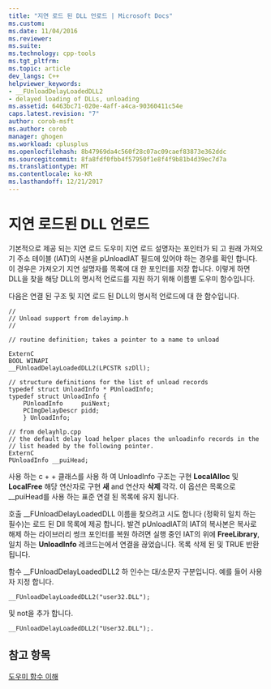 ```yaml
---
title: "지연 로드 된 DLL 언로드 | Microsoft Docs"
ms.custom: 
ms.date: 11/04/2016
ms.reviewer: 
ms.suite: 
ms.technology: cpp-tools
ms.tgt_pltfrm: 
ms.topic: article
dev_langs: C++
helpviewer_keywords:
- __FUnloadDelayLoadedDLL2
- delayed loading of DLLs, unloading
ms.assetid: 6463bc71-020e-4aff-a4ca-90360411c54e
caps.latest.revision: "7"
author: corob-msft
ms.author: corob
manager: ghogen
ms.workload: cplusplus
ms.openlocfilehash: 8b47969da4c560f28c07ac09caef83873e362ddc
ms.sourcegitcommit: 8fa8fdf0fbb4f57950f1e8f4f9b81b4d39ec7d7a
ms.translationtype: MT
ms.contentlocale: ko-KR
ms.lasthandoff: 12/21/2017
---
```

# <a name="unloading-a-delay-loaded-dll"></a>지연 로드된 DLL 언로드
기본적으로 제공 되는 지연 로드 도우미 지연 로드 설명자는 포인터가 되 고 원래 가져오기 주소 테이블 (IAT)의 사본을 pUnloadIAT 필드에 있어야 하는 경우를 확인 합니다. 이 경우은 가져오기 지연 설명자를 목록에 대 한 포인터를 저장 합니다. 이렇게 하면 DLL을 찾을 해당 DLL의 명시적 언로드를 지원 하기 위해 이름별 도우미 함수입니다.  
  
 다음은 연결 된 구조 및 지연 로드 된 DLL의 명시적 언로드에 대 한 함수입니다.  
  
```  
//  
// Unload support from delayimp.h  
//  
  
// routine definition; takes a pointer to a name to unload  
  
ExternC  
BOOL WINAPI  
__FUnloadDelayLoadedDLL2(LPCSTR szDll);  
  
// structure definitions for the list of unload records  
typedef struct UnloadInfo * PUnloadInfo;  
typedef struct UnloadInfo {  
    PUnloadInfo     puiNext;  
    PCImgDelayDescr pidd;  
    } UnloadInfo;  
  
// from delayhlp.cpp  
// the default delay load helper places the unloadinfo records in the   
// list headed by the following pointer.  
ExternC  
PUnloadInfo __puiHead;  
```  
  
 사용 하는 c + + 클래스를 사용 하 여 UnloadInfo 구조는 구현 **LocalAlloc** 및 **LocalFree** 해당 연산자로 구현 **새** and 연산자  **삭제** 각각. 이 옵션은 목록으로 __puiHead를 사용 하는 표준 연결 된 목록에 유지 됩니다.  
  
 호출 __FUnloadDelayLoadedDLL 이름을 찾으려고 시도 합니다 (정확히 일치 하는 필수)는 로드 된 Dll 목록에 제공 합니다. 발견 pUnloadIAT의 IAT의 복사본은 복사로 해제 하는 라이브러리 썽크 포인터를 복원 하려면 실행 중인 IAT의 위에 **FreeLibrary**, 일치 하는 **UnloadInfo** 레코드는에서 연결을 끊었습니다. 목록 삭제 된 및 TRUE 반환 됩니다.  
  
 함수 __FUnloadDelayLoadedDLL2 하 인수는 대/소문자 구분입니다. 예를 들어 사용자 지정 합니다.  
  
```  
__FUnloadDelayLoadedDLL2("user32.DLL");  
```  
  
 및 not을 추가 합니다.  
  
```  
__FUnloadDelayLoadedDLL2("User32.DLL");.  
```  
  
## <a name="see-also"></a>참고 항목  
 [도우미 함수 이해](understanding-the-helper-function.md)